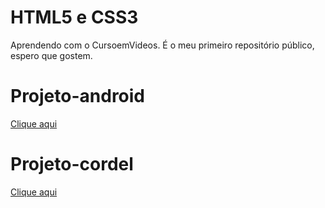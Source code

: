 # HTML5 e CSS3
<p>Aprendendo com o CursoemVideos.
É o meu primeiro repositório público, espero que gostem.</p> 

# Projeto-android
<p><a href="https://bmr23.github.io/HTML-CSS/projetos/android">Clique aqui</a></p>

# Projeto-cordel
<p><a href="https://bmr23.github.io/HTML-CSS/projetos/cordel">Clique aqui</a></p>